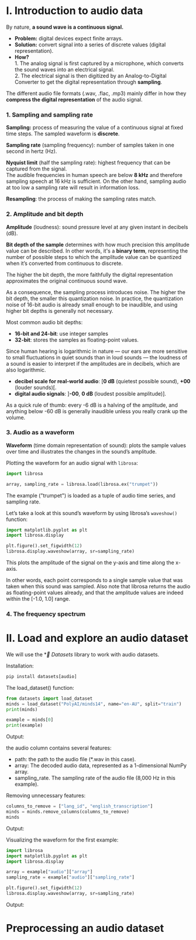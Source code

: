 # I. Introduction to audio data

By nature, **a sound wave is a continuous signal.**
- **Problem:** digital devices expect finite arrays.
- **Solution:** convert signal into a series of discrete values (digital representation).
- **How?**   
           1. The analog signal is first captured by a microphone, which converts the sound waves into an electrical signal.  
           2. The electrical signal is then digitized by an Analog-to-Digital Converter to get the digital representation through **sampling**.
       
The different audio file formats (.wav, .flac, .mp3) mainly differ in how they **compress the digital representation** of the audio signal.

### 1. Sampling and sampling rate

**Sampling:** process of measuring the value of a continuous signal at fixed time steps.
The sampled waveform is **discrete**.

**Sampling rate** (sampling frequency): number of samples taken in one second in hertz (Hz).

**Nyquist limit** (half the sampling rate): highest frequency that can be captured from the signal.   
The audible frequencies in human speech are below **8 kHz** and therefore sampling speech at 16 kHz is sufficient.
On the other hand, sampling audio at too low a sampling rate will result in information loss.

**Resampling**: the process of making the sampling rates match.

### 2. Amplitude and bit depth

**Amplitude** (loudness): sound pressure level at any given instant in decibels (dB).

**Bit depth of the sample** determines with how much precision this amplitude value can be described.
In other words, it's a **binary term**, representing the number of possible steps to which the amplitude value can be quantized when it’s converted from continuous to discrete.

The higher the bit depth, the more faithfully the digital representation approximates the original continuous sound wave.

As a consequence, the sampling process introduces noise. The higher the bit depth, the smaller this quantization noise. 
In practice, the quantization noise of 16-bit audio is already small enough to be inaudible, and using higher bit depths is generally not necessary.

Most common audio bit depths:
 - **16-bit and 24-bit**: use integer samples
 - **32-bit**: stores the samples as floating-point values.


Since human hearing is logarithmic in nature — our ears are more sensitive to small fluctuations in quiet sounds than in loud sounds — the loudness of a sound is easier to interpret if the amplitudes are in decibels, which are also logarithmic. 

- **decibel scale for real-world audio**: [**0 dB** (quietest possible sound), **+00** (louder sounds)[.
- **digital audio signals**: ]**-00**, **0 dB** (loudest possible amplitude)].
    
As a quick rule of thumb: every -6 dB is a halving of the amplitude, and anything below -60 dB is generally inaudible unless you really crank up the volume.


### 3. Audio as a waveform

**Waveform** (time domain representation of sound):  plots the sample values over time and illustrates the changes in the sound’s amplitude.

Plotting the waveform for an audio signal with `librosa`:

```python
import librosa

array, sampling_rate = librosa.load(librosa.ex("trumpet"))
```
The example ("trumpet") is loaded as a tuple of audio time series, and sampling rate. 

Let’s take a look at this sound’s waveform by using librosa’s `waveshow()` function:

```python
import matplotlib.pyplot as plt
import librosa.display

plt.figure().set_figwidth(12)
librosa.display.waveshow(array, sr=sampling_rate)
```

This plots the amplitude of the signal on the y-axis and time along the x-axis. 

In other words, each point corresponds to a single sample value that was taken when this sound was sampled. 
Also note that librosa returns the audio as floating-point values already, and that the amplitude values are indeed within the [-1.0, 1.0] range.


### 4. The frequency spectrum


# II. Load and explore an audio dataset

We will use the **🤗 Datasets* library to work with audio datasets.

Installation:
```python
pip install datasets[audio]
```

The load_dataset() function:
```python
from datasets import load_dataset
minds = load_dataset("PolyAI/minds14", name="en-AU", split="train")
print(minds)

example = minds[0]
print(example)
```
Output:


the audio column contains several features:
- path: the path to the audio file (*.wav in this case).
- array: The decoded audio data, represented as a 1-dimensional NumPy array.
- sampling_rate. The sampling rate of the audio file (8,000 Hz in this example).

Removing unnecessary features:
```python
columns_to_remove = ["lang_id", "english_transcription"]
minds = minds.remove_columns(columns_to_remove)
minds
```
Output:


Visualizing the waveform for the first example:
```python
import librosa
import matplotlib.pyplot as plt
import librosa.display

array = example["audio"]["array"]
sampling_rate = example["audio"]["sampling_rate"]

plt.figure().set_figwidth(12)
librosa.display.waveshow(array, sr=sampling_rate)
```

Output:



# Preprocessing an audio dataset



